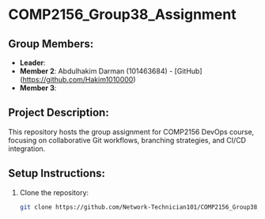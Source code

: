# COMP2156_Group38_Assignment  

## Group Members:
- **Leader**:
- **Member 2**: Abdulhakim Darman (101463684) - [GitHub] (https://github.com/Hakim1010000)
- **Member 3**: 

## Project Description:
This repository hosts the group assignment for COMP2156 DevOps course, focusing on collaborative Git workflows, branching strategies, and CI/CD integration.

## Setup Instructions:
1. Clone the repository:
   ```bash
   git clone https://github.com/Network-Technician101/COMP2156_Group38_Assignment